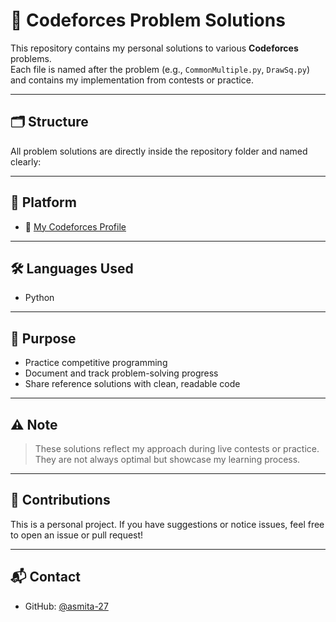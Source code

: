 # 🧠 Codeforces Problem Solutions

This repository contains my personal solutions to various **Codeforces** problems.  
Each file is named after the problem (e.g., `CommonMultiple.py`, `DrawSq.py`) and contains my implementation from contests or practice.

---

## 🗂️ Structure

All problem solutions are directly inside the repository folder and named clearly:


---

## 🚀 Platform

- 🔗 [My Codeforces Profile](https://codeforces.com/profile/asmita-27)

---

## 🛠 Languages Used

- Python

---

## 🎯 Purpose

- Practice competitive programming
- Document and track problem-solving progress
- Share reference solutions with clean, readable code

---

## ⚠️ Note

> These solutions reflect my approach during live contests or practice.  
> They are not always optimal but showcase my learning process.

---

## 🤝 Contributions

This is a personal project. If you have suggestions or notice issues, feel free to open an issue or pull request!

---

## 📬 Contact

- GitHub: [@asmita-27](https://github.com/asmita-27)
